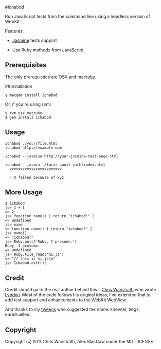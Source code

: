 #Ichabod

Run JavaScript tests from the command line using a headless version of WebKit.

Features:

  * [Jasmine](http://pivotal.github.com/jasmine) tests support
  <!-- * [QUnit](TODO) tests support -->
  * Use Ruby methods from JavaScript

## Prerequisites

The only prerequisites are OSX and [macruby](http://www.macruby.org).

##Installation

    $ macgem install ichabod

Or, if you're using rvm:

    $ rvm use macruby
    $ gem install ichabod

## Usage
    
    ichabod ./your/file.html
    ichabod http://example.com
    
    ichabod --jasmine http://your-jasmine-test-page.html
<!-- ichabod --qunit http://your-qunit-test-page.html -->

    ichabod --jasmin ./local-qunit-path/index.html
      xxxxxxxxxxxxxoxxxxxxxxxx
      
      - X failed because of xyz
      
## More Usage

    $ ichabod
    js> 1 + 1
    => 2
    js> function name() { return "ichabod!" }
    => undefined
    js> name
    => function name() { return "ichabod!" }
    js> name()
    => "ichabod!"
    js> Ruby.puts('Ruby, I presume.')
    Ruby, I presume.
    => undefined
    js> Ruby.File_read('hi.js')
    => "// this is hi.js\n"
    js> Ichabod.exit();
    
## Credit

Credit should go to the real author behind this - [Chris Wanstrath](https://github.com/defunkt) who wrote [Lyndon](https://github.com/defunkt/lyndon). Most of the code follows his original ideas, I've extended that to add test support and enhancements to the WebKit WebView. 

And thanks to my [tweeps](http://twitter.com/maccman) who suggested the name: knewter, tiegz, enriclluelles.

## Copyright

Copyright (c) 2011 Chris Wanstrath, Alex MacCaw under the MIT LICENSE.